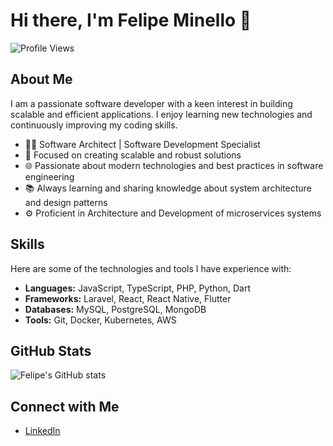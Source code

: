 # Hi there, I'm Felipe Minello 👋

![Profile Views](https://komarev.com/ghpvc/?username=felipeminello&color=blue)

## About Me

I am a passionate software developer with a keen interest in building scalable and efficient applications. I enjoy learning new technologies and continuously improving my coding skills.

- 👨‍💻 Software Architect | Software Development Specialist
- 🔧 Focused on creating scalable and robust solutions
- 🌐 Passionate about modern technologies and best practices in software engineering
- 📚 Always learning and sharing knowledge about system architecture and design patterns
- ⚙️ Proficient in Architecture and Development of microservices systems

## Skills

Here are some of the technologies and tools I have experience with:

- **Languages:** JavaScript, TypeScript, PHP, Python, Dart
- **Frameworks:** Laravel, React, React Native, Flutter
- **Databases:** MySQL, PostgreSQL, MongoDB
- **Tools:** Git, Docker, Kubernetes, AWS

## GitHub Stats

![Felipe's GitHub stats](https://github-readme-stats.vercel.app/api?username=fminello&show_icons=true&theme=dark)

## Connect with Me

- [LinkedIn](https://www.linkedin.com/in/minello)
